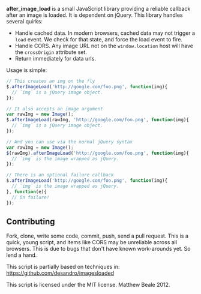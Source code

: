 **after_image_load** is a small JavaScript library providing a reliable
callback after an image is loaded. It is dependent on jQuery. This library
handles several quirks:

* Handle cached data. In modern browsers, cached data may not trigger a
`load` event. We check for that state, and force the load event to fire.
* Handle CORS. Any image URL not on the `window.location` host will
have the `crossOrigin` attribute set.
* Return immediately for data urls.

Usage is simple:

``` javascript
// This creates an img on the fly
$.afterImageLoad('http://google.com/foo.png', function(img){
  // `img` is a jQuery image object.
});

// It also accepts an image argument
var rawImg = new Image();
$.afterImageLoad(rawImg, 'http://google.com/foo.png', function(img){
  // `img` is a jQuery image object.
});

// And you can use via the normal jQuery syntax
var rawImg = new Image();
$(rawImg).afterImageLoad('http://google.com/foo.png', function(img){
  // `img` is the image wrapped as jQuery.
});

// There is an optional failure callback
$.afterImageLoad('http://google.com/foo.png', function(img){
  // `img` is the image wrapped as jQuery.
}, function(e){
  // On failure!
});
```

Contributing
------------

Fork, clone, write some code, commit, push, send a pull request. This is
a quick, young script, and items like CORS may be unreliable across all
browsers. This is due to bugs that don't have known work-arounds yet. So
lend a hand.

This script is partially based on techniques in: https://github.com/desandro/imagesloaded

This script is licensed under the MIT license. Matthew Beale 2012.
